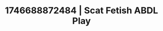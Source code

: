 ---
categories:
- ASMR tingles
- Tasteful nudity
- Bedroom eyes
- AI-generated
- Subtle kink
- Body worship
- ASMR
- Cosplay
image: /assets/images/1746688872484.jpg
layout: post
seo:
  description: Featured content with high-quality Scat Fetish, ABDL Play. HD images
    available.
  keywords: Scat Fetish, ABDL Play
  og_image: /assets/images/1746688872484.jpg
  schema_type: VisualArtwork
tags:
- ABDL Play
- '#1746688872484'
- Scat Fetish
title: 1746688872484 | Scat Fetish ABDL Play
---